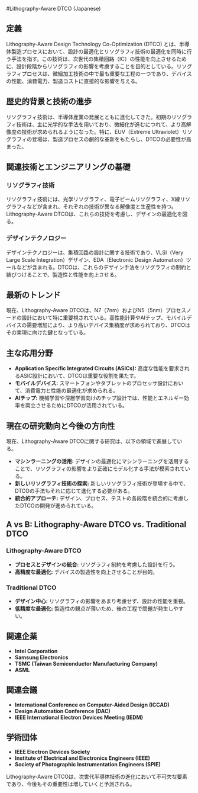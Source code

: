 #Lithography-Aware DTCO (Japanese)

## 定義
Lithography-Aware Design Technology Co-Optimization (DTCO) とは、半導体製造プロセスにおいて、設計の最適化とリソグラフィ技術の最適化を同時に行う手法を指す。この技術は、次世代の集積回路（IC）の性能を向上させるために、設計段階からリソグラフィの影響を考慮することを目的としている。リソグラフィプロセスは、微細加工技術の中で最も重要な工程の一つであり、デバイスの性能、消費電力、製造コストに直接的な影響を与える。

## 歴史的背景と技術の進歩
リソグラフィ技術は、半導体産業の発展とともに進化してきた。初期のリソグラフィ技術は、主に光学的な手法を用いており、微細化が進むにつれて、より高解像度の技術が求められるようになった。特に、EUV（Extreme Ultraviolet）リソグラフィの登場は、製造プロセスの劇的な革新をもたらし、DTCOの必要性が高まった。

## 関連技術とエンジニアリングの基礎
### リソグラフィ技術
リソグラフィ技術には、光学リソグラフィ、電子ビームリソグラフィ、X線リソグラフィなどが含まれ、それぞれの技術が異なる解像度と生産性を持つ。Lithography-Aware DTCOは、これらの技術を考慮し、デザインの最適化を図る。

### デザインテクノロジー
デザインテクノロジーは、集積回路の設計に関する技術であり、VLSI（Very Large Scale Integration）デザイン、EDA（Electronic Design Automation）ツールなどが含まれる。DTCOは、これらのデザイン手法をリソグラフィの制約と結びつけることで、製造性と性能を向上させる。

## 最新のトレンド
現在、Lithography-Aware DTCOは、N7（7nm）およびN5（5nm）プロセスノードの設計において特に重要視されている。高性能計算やAIチップ、モバイルデバイスの需要増加により、より高いデバイス集積度が求められており、DTCOはその実現に向けた鍵となっている。

## 主な応用分野
- **Application Specific Integrated Circuits (ASICs):** 高度な性能を要求されるASIC設計において、DTCOは重要な役割を果たす。
- **モバイルデバイス:** スマートフォンやタブレットのプロセッサ設計において、消費電力と性能の最適化が求められる。
- **AIチップ:** 機械学習や深層学習向けのチップ設計では、性能とエネルギー効率を両立させるためにDTCOが活用されている。

## 現在の研究動向と今後の方向性
現在、Lithography-Aware DTCOに関する研究は、以下の領域で進展している。
- **マシンラーニングの活用:** デザインの最適化にマシンラーニングを活用することで、リソグラフィの影響をより正確にモデル化する手法が模索されている。
- **新しいリソグラフィ技術の探索:** 新しいリソグラフィ技術が登場する中で、DTCOの手法もそれに応じて進化する必要がある。
- **統合的アプローチ:** デザイン、プロセス、テストの各段階を統合的に考慮したDTCOの開発が進められている。

## A vs B: Lithography-Aware DTCO vs. Traditional DTCO
### Lithography-Aware DTCO
- **プロセスとデザインの統合:** リソグラフィ制約を考慮した設計を行う。
- **高精度な最適化:** デバイスの製造性を向上させることが目的。

### Traditional DTCO
- **デザイン中心:** リソグラフィの影響をあまり考慮せず、設計の性能を重視。
- **低精度な最適化:** 製造性の観点が薄いため、後の工程で問題が発生しやすい。

## 関連企業
- **Intel Corporation**
- **Samsung Electronics**
- **TSMC (Taiwan Semiconductor Manufacturing Company)**
- **ASML**

## 関連会議
- **International Conference on Computer-Aided Design (ICCAD)**
- **Design Automation Conference (DAC)**
- **IEEE International Electron Devices Meeting (IEDM)**
  
## 学術団体
- **IEEE Electron Devices Society**
- **Institute of Electrical and Electronics Engineers (IEEE)**
- **Society of Photographic Instrumentation Engineers (SPIE)**

Lithography-Aware DTCOは、次世代半導体技術の進化において不可欠な要素であり、今後もその重要性は増していくと予測される。